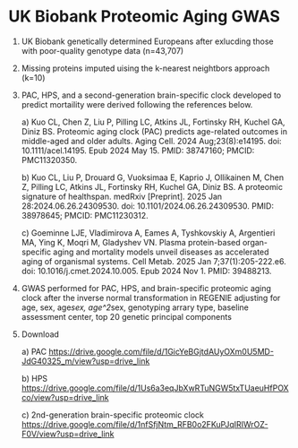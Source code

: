 # UK Biobank Proteomic Aging GWAS
1. UK Biobank genetically determined Europeans after exlucding those with poor-quality genotype data (n=43,707)
2. Missing proteins imputed uising the k-nearest neightbors approach (k=10)
3. PAC, HPS, and a second-generation brain-specific clock developed to predict mortaility were derived following the references below.
   
   a) Kuo CL, Chen Z, Liu P, Pilling LC, Atkins JL, Fortinsky RH, Kuchel GA, Diniz BS. Proteomic aging clock (PAC) predicts age-related outcomes in middle-aged and older adults. Aging Cell. 2024 Aug;23(8):e14195. doi: 10.1111/acel.14195. Epub 2024 May 15. PMID: 38747160; PMCID: PMC11320350.

   b) Kuo CL, Liu P, Drouard G, Vuoksimaa E, Kaprio J, Ollikainen M, Chen Z, Pilling LC, Atkins JL, Fortinsky RH, Kuchel GA, Diniz BS. A proteomic signature of healthspan. medRxiv [Preprint]. 2025 Jan 28:2024.06.26.24309530. doi: 10.1101/2024.06.26.24309530. PMID: 38978645; PMCID: PMC11230312.

   c) Goeminne LJE, Vladimirova A, Eames A, Tyshkovskiy A, Argentieri MA, Ying K, Moqri M, Gladyshev VN. Plasma protein-based organ-specific aging and mortality models unveil diseases as accelerated aging of organismal systems. Cell Metab. 2025 Jan 7;37(1):205-222.e6. doi: 10.1016/j.cmet.2024.10.005. Epub 2024 Nov 1. PMID: 39488213.
  
6. GWAS performed for PAC, HPS, and brain-specific proteomic aging clock after the inverse normal transformation in REGENIE adjusting for age, sex, age*sex, age^2*sex, genotyping arrary type, baseline assessment center, top 20 genetic principal components
7. Download

   a) PAC
   https://drive.google.com/file/d/1GicYeBGjtdAUyOXm0U5MD-JdG40325_m/view?usp=drive_link

   b) HPS
   https://drive.google.com/file/d/1Us6a3eqJbXwRTuNGW5txTUaeuHfPOXco/view?usp=drive_link

   c) 2nd-generation brain-specific proteomic clock
   https://drive.google.com/file/d/1nfSfjNtm_RFB0o2FKuPJqIRIWrOZ-F0V/view?usp=drive_link
